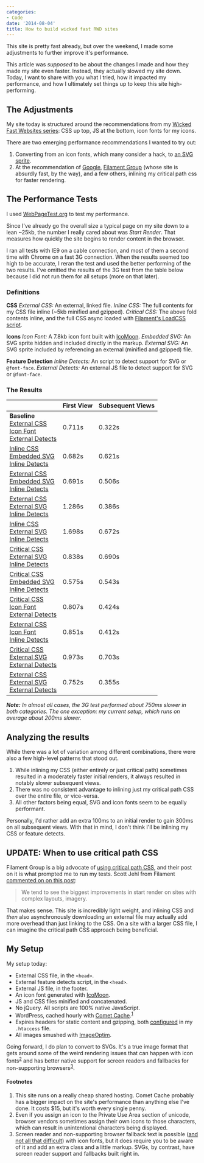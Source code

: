 ```yaml
---
categories:
- Code
date: '2014-08-04'
title: How to build wicked fast RWD sites
---
```


This site is pretty fast already, but over the weekend, I made some adjustments to further improve it's performance.

This article was *supposed* to be about the changes I made and how they made my site even faster. Instead, they actually slowed my site down. Today, I want to share with you what I tried, how it impacted my performance, and how I ultimately set things up to keep this site high-performing.

<!--more-->

## The Adjustments

My site today is structured around the recommendations from my [Wicked Fast Websites series](/wicked-fast-websites/): CSS up top, JS at the bottom, icon fonts for my icons.

There are two emerging performance recommendations I wanted to try out:

1. Converting from an icon fonts, which many consider a hack, to [an SVG sprite](http://css-tricks.com/svg-sprites-use-better-icon-fonts/).
2. At the recommendation of [Google](https://developers.google.com/web/fundamentals/performance/critical-rendering-path/analyzing-crp), [Filament Group](http://filamentgroup.com/lab/performance-rwd.html) (whose site is absurdly fast, by the way), and a few others, inlining my critical path css for faster rendering.

## The Performance Tests

I used [WebPageTest.org](http://www.webpagetest.org/) to test my performance.

Since I've already go the overall size a typical page on my site down to a lean ~25kb, the number I really cared about was *Start Render*. That measures how quickly the site begins to render content in the browser.

I ran all tests with IE9 on a cable connection, and most of them a second time with Chrome on a fast 3G connection. When the results seemed too high to be accurate, I reran the test and used the better performing of the two results. I've omitted the results of the 3G test from the table below because I did not run them for all setups (more on that later).

### Definitions

**CSS**
*External CSS:* An external, linked file.
*Inline CSS:* The full contents for my CSS file inline (~5kb minified and gzipped).
*Critical CSS:* The above fold contents inline, and the full CSS async loaded with [Filament's LoadCSS script](https://github.com/filamentgroup/loadCSS).

**Icons**
*Icon Font:* A 7.8kb icon font built with [IcoMoon](https://icomoon.io/).
*Embedded SVG:* An SVG sprite hidden and included directly in the markup.
*External SVG:* An SVG sprite included by referencing an external (minified and gzipped) file.

**Feature Detection**
*Inline Detects:* An script to detect support for SVG or `@font-face`.
*External Detects:* An external JS file to detect support for SVG or `@font-face`.

### The Results

<table>
	<thead>
		<tr>
			<th></th>
			<th>First View</th>
			<th>Subsequent Views</th>
		</tr>
	</thead>
	<tbody>
		<tr>
			<td><strong>Baseline</strong><br><a href="http://www.webpagetest.org/result/140803_WF_NSQ/">External CSS<br>Icon Font<br>External Detects</a></td>
			<td>0.711s</td>
			<td>0.322s</td>
		</tr>
		<tr>
			<td><a href="http://www.webpagetest.org/result/140803_0V_NY6/">Inline CSS<br>Embedded SVG<br>Inline Detects</a></td>
			<td>0.682s</td>
			<td>0.621s</td>
		</tr>
		<tr>
			<td><a href="http://www.webpagetest.org/result/140803_DM_NMN/">External CSS<br>Embedded SVG<br>Inline Detects</a></td>
			<td>0.691s</td>
			<td>0.506s</td>
		</tr>
		<tr>
			<td><a href="http://www.webpagetest.org/result/140804_Z0_CW/">External CSS<br>External SVG<br>Inline Detects</a></td>
			<td>1.286s</td>
			<td>0.386s</td>
		</tr>
		<tr>
			<td><a href="http://www.webpagetest.org/result/140804_YR_PZ/">Inline CSS<br>External SVG<br>Inline Detects</a></td>
			<td>1.698s</td>
			<td>0.672s</td>
		</tr>
		<tr>
			<td><a href="http://www.webpagetest.org/result/140804_GY_VW/">Critical CSS<br>External SVG<br>Inline Detects</a></td>
			<td>0.838s</td>
			<td>0.690s</td>
		</tr>
		<tr>
			<td><a href="http://www.webpagetest.org/result/140804_0V_11X/">Critical CSS<br>Embedded SVG<br>Inline Detects</a></td>
			<td>0.575s</td>
			<td>0.543s</td>
		</tr>
		<tr>
			<td><a href="http://www.webpagetest.org/result/140804_WH_59K/">Critical CSS<br>Icon Font<br>External Detects</a></td>
			<td>0.807s</td>
			<td>0.424s</td>
		</tr>
		<tr>
			<td><a href="http://www.webpagetest.org/result/140804_TW_N5E/">External CSS<br>Icon Font<br>Inline Detects</a></td>
			<td>0.851s</td>
			<td>0.412s</td>
		</tr>
		<tr>
			<td><a href="http://www.webpagetest.org/result/140804_Z9_Q7H/">Critical CSS<br>External SVG<br>External Detects</a></td>
			<td>0.973s</td>
			<td>0.703s</td>
		</tr>
		<tr>
			<td><a href="http://www.webpagetest.org/result/140804_JM_PZ1/">External CSS<br>External SVG<br>External Detects</a></td>
			<td>0.752s</td>
			<td>0.355s</td>
		</tr>
	</tbody>
</table>

***Note:*** *In almost all cases, the 3G test performed about 750ms slower in both categories. The one exception: my current setup, which runs on average about 200ms slower.*

## Analyzing the results

While there was a lot of variation among different combinations, there were also a few high-level patterns that stood out.

1. While inlining my CSS (either entirely or just critical path) sometimes resulted in a moderately faster initial renders, it always resulted in notably slower subsequent views.
2. There was no consistent advantage to inlining just my critical path CSS over the entire file, or vice-versa.
3. All other factors being equal, SVG and icon fonts seem to be equally performant.

Personally, I'd rather add an extra 100ms to an initial render to gain 300ms on all subsequent views. With that in mind, I don't think I'll be inlining my CSS or feature detects.

## UPDATE: When to use critical path CSS

Filament Group is a big advocate of [using critical path CSS](http://filamentgroup.com/lab/performance-rwd.html), and their post on it is what prompted me to run my tests. Scott Jehl from Filament [commented on on this post](https://twitter.com/scottjehl/status/496330101257404416):

> We tend to see the biggest improvements in start render on sites with complex layouts, imagery.

That makes sense. This site is incredibly light weight, and inlining CSS and *then* also asynchronously downloading an external file may actually add more overhead than just linking to the CSS. On a site with a larger CSS file, I can imagine the critical path CSS approach being beneficial.

## My Setup

My setup today:

* External CSS file, in the `<head>`.
* External feature detects script, in the `<head>`.
* External JS file, in the footer.
* An icon font generated with [IcoMoon](https://icomoon.io/).
* JS and CSS files minified and concatenated.
* No jQuery. All scripts are 100% native JavaScript.
* WordPress, cached hourly with [Comet Cache](https://wordpress.org/plugins/comet-cache/).<sup><a href="#footnote-1">1</a></sup>
* Expires headers for static content and gzipping, both [configured](https://github.com/cferdinandi/htaccess) in my `.htaccess` file.
* All images smushed with [ImageOptim](https://imageoptim.com/).

Going forward, I do plan to convert to SVGs. It's a true image format that gets around some of the weird rendering issues that can happen with icon fonts<sup><a href="#footnote-2">2</a></sup> and has better native support for screen readers and fallbacks for non-supporting browsers<sup><a href="#footnote-3">3</a></sup>.

#### Footnotes

1. <span id="footnote-1">This site runs on a really cheap shared hosting. Comet Cache probably has a bigger impact on the site's performance than anything else I've done. It costs $15, but it's worth every single penny.</span>
2. <span id="footnote-2">Even if you assign an icon to the Private Use Area section of unicode, browser vendors sometimes assign their own icons to those characters, which can result in unintentional characters being displayed.</span>
3. <span id="footnote-3">Screen reader and non-supporting browser fallback text is possible ([and not all that difficult](/icon-fonts/#feature-test)) with icon fonts, but it does require you to be aware of it and add an extra class and a little markup. SVGs, by contrast, have screen reader support and fallbacks built right in.</span>